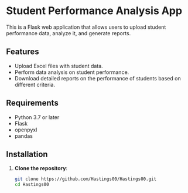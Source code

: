 #  Student Performance Analysis App

This is a Flask web application that allows users to upload student performance data, analyze it, and generate reports.

## Features

- Upload Excel files with student data.
- Perform data analysis on student performance.
- Download detailed reports on the performance of students based on different criteria.

## Requirements

- Python 3.7 or later
- Flask
- openpyxl
- pandas

## Installation

1. **Clone the repository**:

   ```bash
   git clone https://github.com/Hastings00/Hastings00.git
   cd Hastings00
